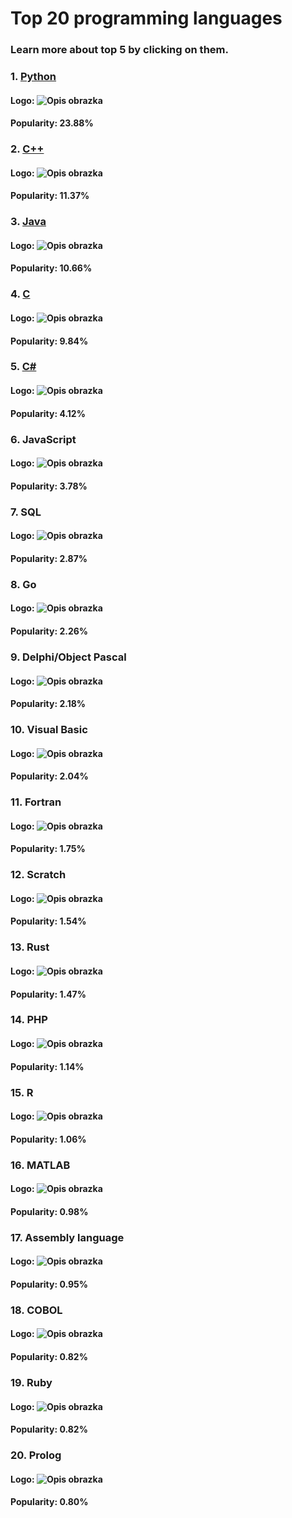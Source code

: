 # Top 20 programming languages 
### Learn more about top 5 by clicking on them.
### 1. [Python](Python.md)

#### Logo:  ![Opis obrazka](https://www.tiobe.com/wp-content/themes/tiobe/tiobe-index/images/Python.png)

#### Popularity: 23.88%
### 2. [C++](C++.md)

#### Logo:  ![Opis obrazka](https://www.tiobe.com/wp-content/themes/tiobe/tiobe-index/images/C__.png)

#### Popularity: 11.37%
### 3. [Java](Java.md)

#### Logo:  ![Opis obrazka](https://www.tiobe.com/wp-content/themes/tiobe/tiobe-index/images/Java.png)

#### Popularity: 10.66%
### 4. [C](C.md)

#### Logo:  ![Opis obrazka](https://www.tiobe.com/wp-content/themes/tiobe/tiobe-index/images/C.png)

#### Popularity: 9.84%
### 5. [C#](C#.md)

#### Logo:  ![Opis obrazka](https://www.tiobe.com/wp-content/themes/tiobe/tiobe-index/images/C_.png)

#### Popularity: 4.12%
### 6. JavaScript 
#### Logo:  ![Opis obrazka](https://www.tiobe.com/wp-content/themes/tiobe/tiobe-index/images/JavaScript.png)

#### Popularity: 3.78%
### 7. SQL 
#### Logo:  ![Opis obrazka](https://www.tiobe.com/wp-content/themes/tiobe/tiobe-index/images/SQL.png)

#### Popularity: 2.87%
### 8. Go 
#### Logo:  ![Opis obrazka](https://www.tiobe.com/wp-content/themes/tiobe/tiobe-index/images/Go.png)

#### Popularity: 2.26%
### 9. Delphi/Object Pascal 
#### Logo:  ![Opis obrazka](https://www.tiobe.com/wp-content/themes/tiobe/tiobe-index/images/Delphi_Object_Pascal.png)

#### Popularity: 2.18%
### 10. Visual Basic 
#### Logo:  ![Opis obrazka](https://www.tiobe.com/wp-content/themes/tiobe/tiobe-index/images/Visual_Basic.png)

#### Popularity: 2.04%
### 11. Fortran 
#### Logo:  ![Opis obrazka](https://www.tiobe.com/wp-content/themes/tiobe/tiobe-index/images/Fortran.png)

#### Popularity: 1.75%
### 12. Scratch 
#### Logo:  ![Opis obrazka](https://www.tiobe.com/wp-content/themes/tiobe/tiobe-index/images/Scratch.png)

#### Popularity: 1.54%
### 13. Rust 
#### Logo:  ![Opis obrazka](https://www.tiobe.com/wp-content/themes/tiobe/tiobe-index/images/Rust.png)

#### Popularity: 1.47%
### 14. PHP 
#### Logo:  ![Opis obrazka](https://www.tiobe.com/wp-content/themes/tiobe/tiobe-index/images/PHP.png)

#### Popularity: 1.14%
### 15. R 
#### Logo:  ![Opis obrazka](https://www.tiobe.com/wp-content/themes/tiobe/tiobe-index/images/R.png)

#### Popularity: 1.06%
### 16. MATLAB 
#### Logo:  ![Opis obrazka](https://www.tiobe.com/wp-content/themes/tiobe/tiobe-index/images/MATLAB.png)

#### Popularity: 0.98%
### 17. Assembly language 
#### Logo:  ![Opis obrazka](https://www.tiobe.com/wp-content/themes/tiobe/tiobe-index/images/Assembly_language.png)

#### Popularity: 0.95%
### 18. COBOL 
#### Logo:  ![Opis obrazka](https://www.tiobe.com/wp-content/themes/tiobe/tiobe-index/images/COBOL.png)

#### Popularity: 0.82%
### 19. Ruby 
#### Logo:  ![Opis obrazka](https://www.tiobe.com/wp-content/themes/tiobe/tiobe-index/images/Ruby.png)

#### Popularity: 0.82%
### 20. Prolog 
#### Logo:  ![Opis obrazka](https://www.tiobe.com/wp-content/themes/tiobe/tiobe-index/images/Prolog.png)

#### Popularity: 0.80%
